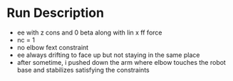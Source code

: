 # Run Description

- ee with z cons and 0 beta along with lin x ff force
- nc = 1
- no elbow fext constraint
- ee always drifting to face up but not staying in the same place
- after sometime, i pushed down the arm where elbow touches the robot base and stabilizes satisfying the constraints